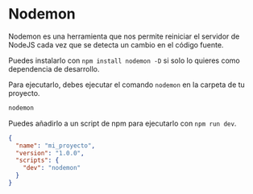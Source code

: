 # Nodemon

Nodemon es una herramienta que nos permite reiniciar el servidor de NodeJS cada vez que se detecta un cambio en el código fuente.

Puedes instalarlo con `npm install nodemon -D` si solo lo quieres como dependencia de desarrollo.

Para ejecutarlo, debes ejecutar el comando `nodemon` en la carpeta de tu proyecto.

```bash
nodemon
```

Puedes añadirlo a un script de npm para ejecutarlo con `npm run dev`.

```json
{
  "name": "mi_proyecto",
  "version": "1.0.0",
  "scripts": {
    "dev": "nodemon"
  }
}
```
